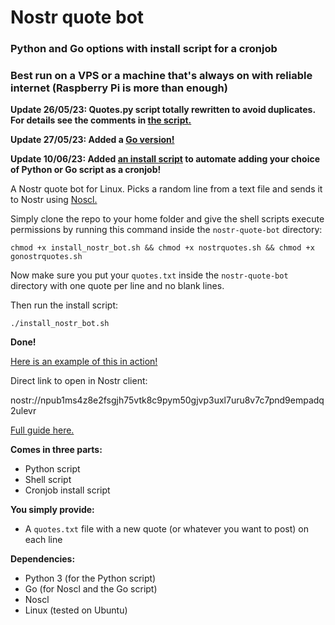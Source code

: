 # Nostr quote bot

### Python and Go options with install script for a cronjob
### Best run on a VPS or a machine that's always on with reliable internet (Raspberry Pi is more than enough)

**Update 26/05/23: Quotes.py script totally rewritten to avoid duplicates. For details see the comments in [the script.](https://github.com/xannythepleb/nostr-quote-bot/blob/main/quotes.py)**

**Update 27/05/23: Added a [Go version!](https://github.com/xannythepleb/nostr-quote-bot/blob/main/quotes.go)**

**Update 10/06/23: Added [an install script](https://github.com/xannythepleb/nostr-quote-bot/blob/main/install_nostr_bot.sh) to automate adding your choice of Python or Go script as a cronjob!**

A Nostr quote bot for Linux. Picks a random line from a text file and sends it to Nostr using [Noscl.](https://github.com/fiatjaf/noscl)

Simply clone the repo to your home folder and give the shell scripts execute permissions by running this command inside the `nostr-quote-bot` directory:

```
chmod +x install_nostr_bot.sh && chmod +x nostrquotes.sh && chmod +x gonostrquotes.sh
```

Now make sure you put your `quotes.txt` inside the `nostr-quote-bot` directory with one quote per line and no blank lines.

Then run the install script:

```
./install_nostr_bot.sh
```

**Done!**

[Here is an example of this in action!](https://primal.net/profile/npub1ms4z8e2fsgjh75vtk8c9pym50gjvp3uxl7uru8v7c7pnd9empadq2ulevr)

Direct link to open in Nostr client:

nostr://npub1ms4z8e2fsgjh75vtk8c9pym50gjvp3uxl7uru8v7c7pnd9empadq2ulevr

[Full guide here.](https://habla.news/a/naddr1qqnkummnw3ez6ut4da6x2uedvfhhgtts096xsmmw94eksetvdskhvetj0ykk2ctn0yqjzamnwvaz7tmjv4kxz7fww35x2mmjv9hxwetsd9kxcctswqhxxmmd9uqs7amnwvaz7tmw9eux6u3wwdjj7qglwaehxw309ahx7um5wghxymr0vd4hqmmhv4ezucmpwp5hgctv9uq3jamnwvaz7tmjv4kxz7fwwdhx7un59eek7cmfv9kz7qgewaehxw309aex2mrp0yhxzatnw3exjcmg9ehx2ap0qgs0plu8uaukh2r0ep95spajtfw7ugrdwfxx7cd23pfewk3emmh07kqrqsqqqa286tzjfv)

**Comes in three parts:**

* Python script
* Shell script
* Cronjob install script

**You simply provide:**

* A `quotes.txt` file with a new quote (or whatever you want to post) on each line

**Dependencies:**

* Python 3 (for the Python script)
* Go (for Noscl and the Go script)
* Noscl
* Linux (tested on Ubuntu)

